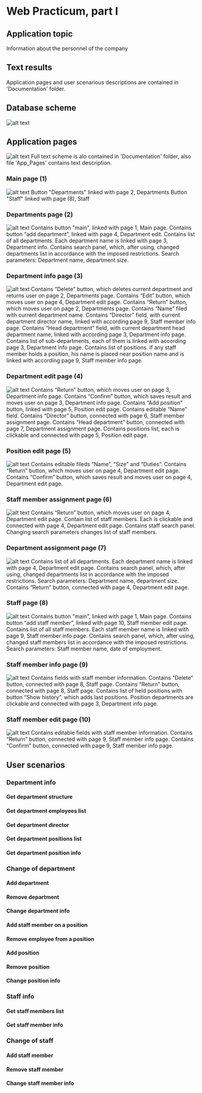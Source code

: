 # Web Practicum, part I

## Application topic
Information about the personnel of the company

## Text results
Application pages and user scenarious descriptions are contained in 'Documentation' folder. 

## Database scheme
![alt text](https://github.com/GetsuDer/cmcWebPrac/blob/main/Documentation/scheme_of_database.png)

## Application pages
![alt text](https://github.com/GetsuDer/cmcWebPrac/blob/main/Documentation/application_scheme_simplified.png)
Full text scheme is alo contained in 'Documentation' folder, also file 'App_Pages' contains text description.

### Main page (1)
![alt text](https://github.com/GetsuDer/cmcWebPrac/blob/main/Documentation/App_Pages_Pictures/page_Main.png)
Button "Departments" linked with page 2, Departments
Button "Staff" linked with page (8), Staff

### Departments page (2)
![alt text](https://github.com/GetsuDer/cmcWebPrac/blob/main/Documentation/App_Pages_Pictures/page_Departments.png)
Contains button "main", linked with page 1, Main page.
Contains button “add department”, linked with page 4, Department edit. 
Contains list of all departments. Each department name is linked with page 3, Department info. 
Contains search panel, which, after using, changed departments list in accordance with the imposed restrictions. Search parameters: Department name, department size.

### Department info page (3)
![alt text](https://github.com/GetsuDer/cmcWebPrac/blob/main/Documentation/App_Pages_Pictures/page_Department_Info.png)
Contains “Delete” button, which deletes current department and returns user on page 2, Departments page.
Contains “Edit” button, which moves user on page 4, Department edit page.
Contains “Return” button, which moves user on page 2, Departments page.
Contains “Name” filed with current department name.
Contains “Director” field, with current department director name, linked with according page 9, Staff member info page.
Contains “Head department” field, with current department head department name, linked with according page 3, Department info page.
Contains list of sub-departments, each of them is linked with according page 3, Department info page.
Contains list of positions. If any staff member holds a position, his name is placed near position name and is linked with according page 9, Staff member info page.

### Department edit page (4)
![alt text](https://github.com/GetsuDer/cmcWebPrac/blob/main/Documentation/App_Pages_Pictures/page_Department_Edit.png)
Contains “Return” button, which moves user on page 3, Department info page.
Contains “Confirm” button, which saves result and moves user on page 3, Department info page.
Contains “Add position” button, linked with page 5, Position edit page.
Contains editable “Name” field.
Contains “Director” button, connected with page 6, Staff member assignment page.
Contains “Head department” button, connected with page 7, Department assignment page.
Contains positions list, each is clickable and connected with page 5, Position edit page.

### Position edit page (5)
![alt text](https://github.com/GetsuDer/cmcWebPrac/blob/main/Documentation/App_Pages_Pictures/page_Position_Edit.png)
Contains editable fileds “Name”, “Size” and “Duties”.
Contains “Return” button, which moves user on page 4, Department edit page.
Contains “Confirm” button, which saves result and moves user on page 4, Department edit page.

### Staff member assignment page (6)
![alt text](https://github.com/GetsuDer/cmcWebPrac/blob/main/Documentation/App_Pages_Pictures/page_Staff_Member_Assignment.png)
Contains “Return” button, which moves user on page 4, Department edit page.
Contain list of staff members. Each is clickable and connected with page 4, Department edit page. 
Contains staff search panel. Changing search parameters changes list of staff members.

### Department assignment page (7)
![alt text](https://github.com/GetsuDer/cmcWebPrac/blob/main/Documentation/App_Pages_Pictures/page_Department_Assignment.png)
Contains list of all departments. Each department name is linked with page 4, Department edit page. 
Contains search panel, which, after using, changed departments list in accordance with the imposed restrictions. Search parameters: Department name, department size.
Contains “Return” button, connected with page 4, Department edit page.

### Staff page (8)
![alt text](https://github.com/GetsuDer/cmcWebPrac/blob/main/Documentation/App_Pages_Pictures/page_Staff.png)
Contains button "main", linked with page 1, Main page.
Contains button “add staff member”, linked with page 10, Staff member edit page. 
Contains list of all staff members. Each staff member name is linked with page 9, Staff member info page. 
Contains search panel, which, after using, changed staff members list in accordance with the imposed restrictions. Search parameters: Staff member name, date of employment.

### Staff member info page (9)
![alt text](https://github.com/GetsuDer/cmcWebPrac/blob/main/Documentation/App_Pages_Pictures/page_Staff_Member_Info.png)
Contains fields with staff member information.
Contains “Delete” button, connected with page 8, Staff page.
Contains “Return” button, connected with page 8, Staff page.
Contains list of held positions with button “Show history”, which adds last positions. Position departments are clickable and connected with page 3, Department info page.

### Staff member edit page (10)
![alt text](https://github.com/GetsuDer/cmcWebPrac/blob/main/Documentation/App_Pages_Pictures/page_Staff_Member_Edit.png)
Contains editable fields with staff member information.
Contains “Return” button, connected with page 9,  Staff member info page.
Contains “Confirm” button, connected with page 9, Staff member info page.

## User scenarios
###  Department info
#### Get department structure
#### Get department employees list
#### Get department director
#### Get department positions list
#### Get department position info
### Change of department 
#### Add department
#### Remove department
#### Change department info
#### Add staff member on a position
#### Remove employee from a position
#### Add position
#### Remove position
#### Change position info
### Staff info
#### Get staff members list
#### Get staff member info
### Change of staff
#### Add staff member
#### Remove staff member
#### Change staff member info	
